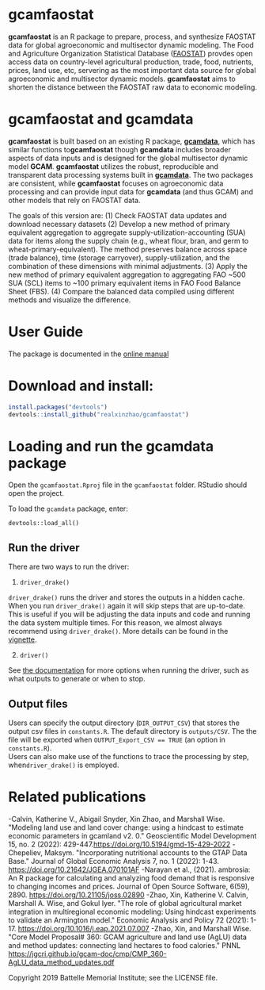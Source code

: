 

# gcamfaostat
**gcamfaostat** is an R package to prepare, process, and synthesize FAOSTAT data for global agroeconomic and multisector dynamic modeling. The Food and Agriculture Organization Statistical Database ([FAOSTAT](https://www.fao.org/faostat/en/#data)) provdes open access data on country-level agricultural production, trade, food, nutrients, prices, land use, etc, servering as the most important data source for global agroeconomic and multisector dynamic models. **gcamfaostat** aims to shorten the distance between the FAOSTAT raw data to economic modeling.

# gcamfaostat and gcamdata
**gcamfaostat** is built based on an existing R package, **[gcamdata](https://jgcri.github.io/gcamdata/index.html)**, which has similar functions to**gcamfaostat** though **gcamdata** includes broader aspects of data inputs and is designed for the global multisector dynamic model **GCAM**. **gcamfaostat** utilizes the robust, reproducible and transparent data processing systems built in **[gcamdata](https://github.com/JGCRI/gcam-core)**. The two packages are consistent, while **gcamfaostat** focuses on agroeconomic data processing and can provide input data for **gcamdata** (and thus GCAM) and other models that rely on FAOSTAT data.



The goals of this version are:
(1) Check FAOSTAT data updates and download necessary datasets
(2) Develop a new method of primary equivalent aggregation to aggregate supply-utilization-accounting (SUA) data for items along the supply chain (e.g., wheat flour, bran, and germ to wheat-primary-equivalent). The method preserves balance across space (trade balance), time (storage carryover), supply-utilization, and the combination of these dimensions with minimal adjustments. 
(3) Apply the new method of primary equivalent aggregation to aggregating FAO ~500 SUA (SCL) items to ~100 primary equivalent items in FAO Food Balance Sheet (FBS).
(4) Compare the balanced data compiled using different methods and visualize the difference.      
    
# User Guide
The package is documented in the [online manual](https://realxinzhao.github.io/gcamfaostat/index.html)


# Download and install:

```r
install.packages("devtools")
devtools::install_github("realxinzhao/gcamfaostat")
```
# Loading and run the gcamdata package

Open the `gcamfaostat.Rproj` file in the `gcamfaostat` folder. RStudio should open the project.

To load the `gcamdata` package, enter:

`devtools::load_all()`

## Run the driver
There are two ways to run the driver:
1. `driver_drake()`  

`driver_drake()` runs the driver and stores the outputs in a hidden cache. When you run `driver_drake()` again it will skip steps that are up-to-date. This is useful if you will be adjusting the data inputs and code and running the data system multiple times. For this reason, we almost always recommend using `driver_drake()`. More details can be found in the [vignette](https://jgcri.github.io/gcamdata/articles/driverdrake_vignette.html).

2. `driver()`  

See [the documentation](https://jgcri.github.io/gcamdata/reference/driver.html) for more options when running the driver, such as what outputs to generate or when to stop.

## Output files  
Users can specify the output directory (`DIR_OUTPUT_CSV`) that stores the output csv files in `constants.R`. The default directory is `outputs/CSV`. The the file will be exported when `OUTPUT_Export_CSV == TRUE` (an option in `constants.R`).  
Users can also make use of the functions to trace the processing by step, when`driver_drake()` is employed.  


# Related publications  
-Calvin, Katherine V., Abigail Snyder, Xin Zhao, and Marshall Wise. "Modeling land use and land cover change: using a hindcast to estimate economic parameters in gcamland v2. 0." Geoscientific Model Development 15, no. 2 (2022): 429-447.https://doi.org/10.5194/gmd-15-429-2022
-Chepeliev, Maksym. "Incorporating nutritional accounts to the GTAP Data Base." Journal of Global Economic Analysis 7, no. 1 (2022): 1-43. https://doi.org/10.21642/JGEA.070101AF 
-Narayan et al., (2021). ambrosia: An R package for calculating and analyzing food demand that is responsive to changing incomes and prices.
Journal of Open Source Software, 6(59), 2890. https://doi.org/10.21105/joss.02890
-Zhao, Xin, Katherine V. Calvin, Marshall A. Wise, and Gokul Iyer. "The role of global agricultural market integration in multiregional economic modeling: Using hindcast experiments to validate an Armington model." Economic Analysis and Policy 72 (2021): 1-17. https://doi.org/10.1016/j.eap.2021.07.007
-Zhao, Xin, and Marshall Wise. "Core Model Proposal# 360: GCAM agriculture and land use (AgLU) data and method updates: connecting land hectares to food calories." PNNL https://jgcri.github.io/gcam-doc/cmp/CMP_360-AgLU_data_method_updates.pdf 




Copyright 2019 Battelle Memorial Institute; see the LICENSE file.
